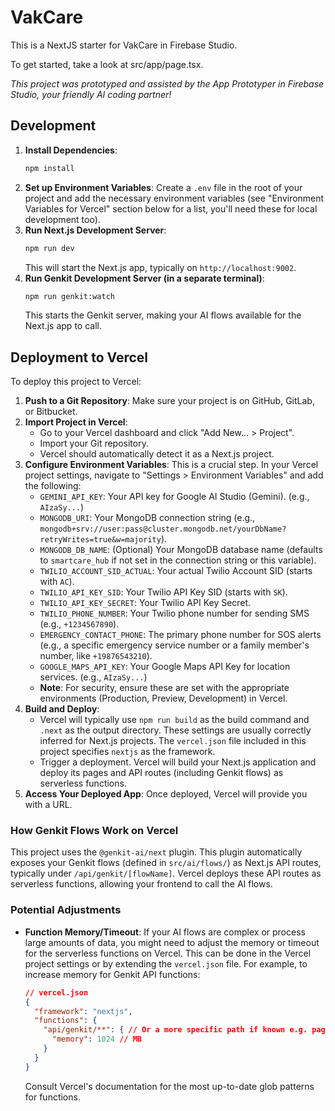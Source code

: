 
# VakCare

This is a NextJS starter for VakCare in Firebase Studio.

To get started, take a look at src/app/page.tsx.

*This project was prototyped and assisted by the App Prototyper in Firebase Studio, your friendly AI coding partner!*

## Development

1.  **Install Dependencies**:
    ```bash
    npm install
    ```
2.  **Set up Environment Variables**:
    Create a `.env` file in the root of your project and add the necessary environment variables (see "Environment Variables for Vercel" section below for a list, you'll need these for local development too).
3.  **Run Next.js Development Server**:
    ```bash
    npm run dev
    ```
    This will start the Next.js app, typically on `http://localhost:9002`.
4.  **Run Genkit Development Server (in a separate terminal)**:
    ```bash
    npm run genkit:watch
    ```
    This starts the Genkit server, making your AI flows available for the Next.js app to call.

## Deployment to Vercel

To deploy this project to Vercel:

1.  **Push to a Git Repository**: Make sure your project is on GitHub, GitLab, or Bitbucket.
2.  **Import Project in Vercel**:
    *   Go to your Vercel dashboard and click "Add New... > Project".
    *   Import your Git repository.
    *   Vercel should automatically detect it as a Next.js project.
3.  **Configure Environment Variables**: This is a crucial step. In your Vercel project settings, navigate to "Settings > Environment Variables" and add the following:
    *   `GEMINI_API_KEY`: Your API key for Google AI Studio (Gemini). (e.g., `AIzaSy...`)
    *   `MONGODB_URI`: Your MongoDB connection string (e.g., `mongodb+srv://user:pass@cluster.mongodb.net/yourDbName?retryWrites=true&w=majority`).
    *   `MONGODB_DB_NAME`: (Optional) Your MongoDB database name (defaults to `smartcare_hub` if not set in the connection string or this variable).
    *   `TWILIO_ACCOUNT_SID_ACTUAL`: Your actual Twilio Account SID (starts with `AC`).
    *   `TWILIO_API_KEY_SID`: Your Twilio API Key SID (starts with `SK`).
    *   `TWILIO_API_KEY_SECRET`: Your Twilio API Key Secret.
    *   `TWILIO_PHONE_NUMBER`: Your Twilio phone number for sending SMS (e.g., `+1234567890`).
    *   `EMERGENCY_CONTACT_PHONE`: The primary phone number for SOS alerts (e.g., a specific emergency service number or a family member's number, like `+19876543210`).
    *   `GOOGLE_MAPS_API_KEY`: Your Google Maps API Key for location services. (e.g., `AIzaSy...`)
    *   **Note**: For security, ensure these are set with the appropriate environments (Production, Preview, Development) in Vercel.
4.  **Build and Deploy**:
    *   Vercel will typically use `npm run build` as the build command and `.next` as the output directory. These settings are usually correctly inferred for Next.js projects. The `vercel.json` file included in this project specifies `nextjs` as the framework.
    *   Trigger a deployment. Vercel will build your Next.js application and deploy its pages and API routes (including Genkit flows) as serverless functions.
5.  **Access Your Deployed App**: Once deployed, Vercel will provide you with a URL.

### How Genkit Flows Work on Vercel

This project uses the `@genkit-ai/next` plugin. This plugin automatically exposes your Genkit flows (defined in `src/ai/flows/`) as Next.js API routes, typically under `/api/genkit/[flowName]`. Vercel deploys these API routes as serverless functions, allowing your frontend to call the AI flows.

### Potential Adjustments

*   **Function Memory/Timeout**: If your AI flows are complex or process large amounts of data, you might need to adjust the memory or timeout for the serverless functions on Vercel. This can be done in the Vercel project settings or by extending the `vercel.json` file. For example, to increase memory for Genkit API functions:
    ```json
    // vercel.json
    {
      "framework": "nextjs",
      "functions": {
        "api/genkit/**": { // Or a more specific path if known e.g. pages/api/genkit/[[...path]].ts
          "memory": 1024 // MB
        }
      }
    }
    ```
    Consult Vercel's documentation for the most up-to-date glob patterns for functions.
```